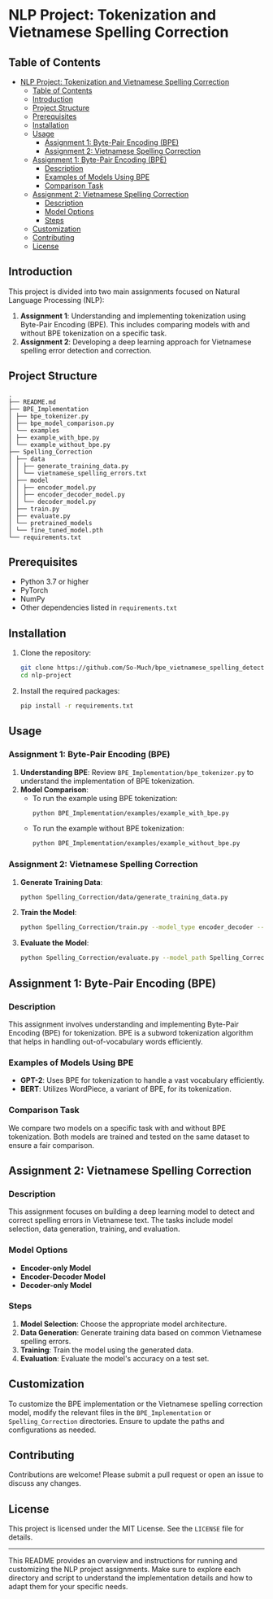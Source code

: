 # NLP Project: Tokenization and Vietnamese Spelling Correction

## Table of Contents
- [NLP Project: Tokenization and Vietnamese Spelling Correction](#nlp-project-tokenization-and-vietnamese-spelling-correction)
  - [Table of Contents](#table-of-contents)
  - [Introduction](#introduction)
  - [Project Structure](#project-structure)
  - [Prerequisites](#prerequisites)
  - [Installation](#installation)
  - [Usage](#usage)
    - [Assignment 1: Byte-Pair Encoding (BPE)](#assignment-1-byte-pair-encoding-bpe)
    - [Assignment 2: Vietnamese Spelling Correction](#assignment-2-vietnamese-spelling-correction)
  - [Assignment 1: Byte-Pair Encoding (BPE)](#assignment-1-byte-pair-encoding-bpe-1)
    - [Description](#description)
    - [Examples of Models Using BPE](#examples-of-models-using-bpe)
    - [Comparison Task](#comparison-task)
  - [Assignment 2: Vietnamese Spelling Correction](#assignment-2-vietnamese-spelling-correction-1)
    - [Description](#description-1)
    - [Model Options](#model-options)
    - [Steps](#steps)
  - [Customization](#customization)
  - [Contributing](#contributing)
  - [License](#license)

## Introduction
This project is divided into two main assignments focused on Natural Language Processing (NLP):

1. **Assignment 1**: Understanding and implementing tokenization using Byte-Pair Encoding (BPE). This includes comparing models with and without BPE tokenization on a specific task.
2. **Assignment 2**: Developing a deep learning approach for Vietnamese spelling error detection and correction.

## Project Structure

```
.
├── README.md
├── BPE_Implementation
│ ├── bpe_tokenizer.py
│ ├── bpe_model_comparison.py
│ └── examples
│ ├── example_with_bpe.py
│ └── example_without_bpe.py
├── Spelling_Correction
│ ├── data
│ │ ├── generate_training_data.py
│ │ └── vietnamese_spelling_errors.txt
│ ├── model
│ │ ├── encoder_model.py
│ │ ├── encoder_decoder_model.py
│ │ └── decoder_model.py
│ ├── train.py
│ ├── evaluate.py
│ └── pretrained_models
│ └── fine_tuned_model.pth
└── requirements.txt
```

## Prerequisites
- Python 3.7 or higher
- PyTorch
- NumPy
- Other dependencies listed in `requirements.txt`

## Installation
1. Clone the repository:
    ```sh
    git clone https://github.com/So-Much/bpe_vietnamese_spelling_detection
    cd nlp-project
    ```

2. Install the required packages:
    ```sh
    pip install -r requirements.txt
    ```

## Usage

### Assignment 1: Byte-Pair Encoding (BPE)
1. **Understanding BPE**: Review `BPE_Implementation/bpe_tokenizer.py` to understand the implementation of BPE tokenization.
2. **Model Comparison**:
    - To run the example using BPE tokenization:
      ```sh
      python BPE_Implementation/examples/example_with_bpe.py
      ```
    - To run the example without BPE tokenization:
      ```sh
      python BPE_Implementation/examples/example_without_bpe.py
      ```

### Assignment 2: Vietnamese Spelling Correction
1. **Generate Training Data**:
    ```sh
    python Spelling_Correction/data/generate_training_data.py
    ```
2. **Train the Model**:
    ```sh
    python Spelling_Correction/train.py --model_type encoder_decoder --data_path Spelling_Correction/data/vietnamese_spelling_errors.txt
    ```
3. **Evaluate the Model**:
    ```sh
    python Spelling_Correction/evaluate.py --model_path Spelling_Correction/pretrained_models/fine_tuned_model.pth
    ```

## Assignment 1: Byte-Pair Encoding (BPE)
### Description
This assignment involves understanding and implementing Byte-Pair Encoding (BPE) for tokenization. BPE is a subword tokenization algorithm that helps in handling out-of-vocabulary words efficiently.

### Examples of Models Using BPE
- **GPT-2**: Uses BPE for tokenization to handle a vast vocabulary efficiently.
- **BERT**: Utilizes WordPiece, a variant of BPE, for its tokenization.

### Comparison Task
We compare two models on a specific task with and without BPE tokenization. Both models are trained and tested on the same dataset to ensure a fair comparison.

## Assignment 2: Vietnamese Spelling Correction
### Description
This assignment focuses on building a deep learning model to detect and correct spelling errors in Vietnamese text. The tasks include model selection, data generation, training, and evaluation.

### Model Options
- **Encoder-only Model**
- **Encoder-Decoder Model**
- **Decoder-only Model**

### Steps
1. **Model Selection**: Choose the appropriate model architecture.
2. **Data Generation**: Generate training data based on common Vietnamese spelling errors.
3. **Training**: Train the model using the generated data.
4. **Evaluation**: Evaluate the model's accuracy on a test set.

## Customization
To customize the BPE implementation or the Vietnamese spelling correction model, modify the relevant files in the `BPE_Implementation` or `Spelling_Correction` directories. Ensure to update the paths and configurations as needed.

## Contributing
Contributions are welcome! Please submit a pull request or open an issue to discuss any changes.

## License
This project is licensed under the MIT License. See the `LICENSE` file for details.

---

This README provides an overview and instructions for running and customizing the NLP project assignments. Make sure to explore each directory and script to understand the implementation details and how to adapt them for your specific needs.
